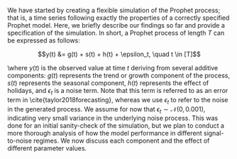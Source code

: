 We have started by creating a flexible simulation of the Prophet process; that is, a time series following exactly the properties of a correctly specified Prophet model. Here, we briefly describe our findings so far and provide a specification of the simulation. In short, a Prophet process of length $T$ can be expressed as follows:

$$y(t) &= g(t) + s(t) + h(t) + \epsilon_t, \quad t \in [T]$$

\where $y(t)$ is the observed value at time $t$ deriving from several additive components: $g(t)$ represents the trend or growth component of the process, $s(t)$ represents the seasonal component, $h(t)$ represents the effect of holidays, and $\epsilon_t$ is a noise term. Note that this term is referred to as an error term in \cite{taylor2018forecasting}, whereas we use $\epsilon_t$ to refer to the noise in the generated process. We assume for now that $\epsilon_t \sim \mathcal{N}(0, 0.001)$, indicating very small variance in the underlying noise process. This was done for an initial sanity-check of the simulation, but we plan to conduct a more thorough analysis of how the model performance in different signal-to-noise regimes. We now discuss each component and the effect of different parameter values.
